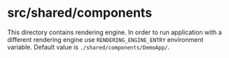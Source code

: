 # src/shared/components

This directory contains rendering engine. In order to run application with a different rendering engine use `RENDERING_ENGINE_ENTRY` environment variable. Default value is `./shared/components/DemoApp/`.
